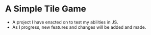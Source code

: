 # A Simple Tile Game
- A project I have enacted on to test my abilities in JS.
- As I progress, new features and changes will be added and made.